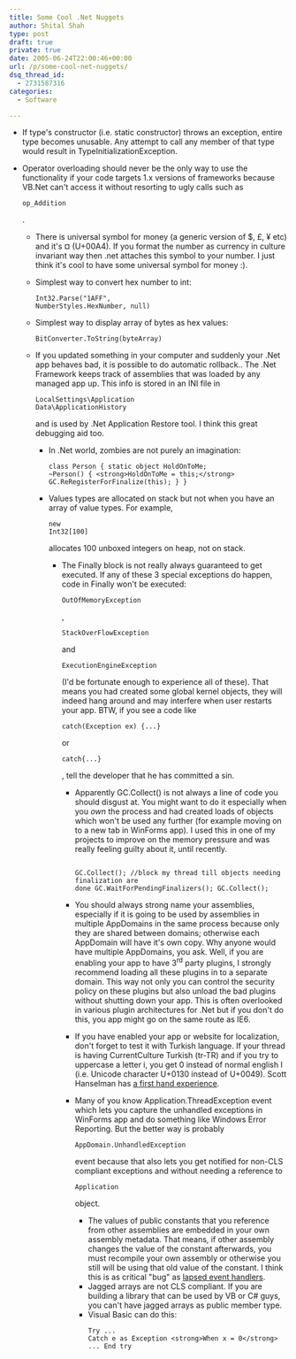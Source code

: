 ```yaml
---
title: Some Cool .Net Nuggets
author: Shital Shah
type: post
draft: true
private: true
date: 2005-06-24T22:00:46+00:00
url: /p/some-cool-net-nuggets/
dsq_thread_id:
  - 2731587316
categories:
  - Software

---
```

  * If type's constructor (i.e. static constructor) throws an exception, entire type becomes unusable. Any attempt to call any member of that type would result in TypeInitializationException.
  * Operator overloading should never be the only way to use the functionality if your code targets 1.x versions of frameworks because VB.Net can't access it without resorting to ugly calls such as <pre class="code-inline"><code>op_Addition</code></pre>

    .</li>

      * There is universal symbol for money (a generic version of $, £, ¥ etc) and it's ¤ (U+00A4). If you format the number as currency in culture invariant way then .net attaches this symbol to your number. I just think it's cool to have some universal symbol for money :).
      * Simplest way to convert hex number to int: <pre class="code-inline"><code>Int32.Parse("1AFF", NumberStyles.HexNumber, null)</code></pre>

      * Simplest way to display array of bytes as hex values: <pre class="code-inline"><code>BitConverter.ToString(byteArray)</code></pre>

      * If you updated something in your computer and suddenly your .Net app behaves bad, it is possible to do automatic rollback.. The .Net Framework keeps track of assemblies that was loaded by any managed app up. This info is stored in an INI file in <pre class="code-inline"><code>LocalSettings\Application Data\ApplicationHistory</code></pre>

        and is used by .Net Application Restore tool. I think this great debugging aid too.</li>

          * In .Net world, zombies are not purely an imagination: <pre class="code-block"><code>class Person
{
        static object HoldOnToMe;
        ~Person()
        {
                &lt;strong>HoldOnToMe = this;&lt;/strong>
                GC.ReRegisterForFinalize(this);
        }
}
</code></pre>

          * Values types are allocated on stack but not when you have an array of value types. For example, <pre class="code-inline"><code>new Int32[100]</code></pre>

            allocates 100 unboxed integers on heap, not on stack.</li>

              * The Finally block is not really always guaranteed to get executed. If any of these 3 special exceptions do happen, code in Finally won't be executed: <pre class="code-inline"><code>OutOfMemoryException</code></pre>

                ,

                <pre class="code-inline"><code>StackOverFlowException</code></pre>

                and

                <pre class="code-inline"><code>ExecutionEngineException</code></pre>

                (I'd be fortunate enough to experience all of these). That means you had created some global kernel objects, they will indeed hang around and may interfere when user restarts your app. BTW, if you see a code like

                <pre class="code-inline"><code>catch(Exception ex) {...}</code></pre>

                or

                <pre class="code-inline"><code>catch{...}</code></pre>

                , tell the developer that he has committed a sin.</li>

                  * Apparently GC.Collect() is not always a line of code you should disgust at. You might want to do it especially when you _own_ the process and had created loads of objects which won't be used any further (for example moving on to a new tab in WinForms app). I used this in one of my projects to improve on the memory pressure and was really feeling guilty about it, until recently. <pre class="code-block"><code>        GC.Collect();
        //block my thread till objects needing finalization are done
        GC.WaitForPendingFinalizers();
        GC.Collect();
</code></pre>

                  * You should always strong name your assemblies, especially if it is going to be used by assemblies in multiple AppDomains in the same process because only they are shared between domains; otherwise each AppDomain will have it's own copy. Why anyone would have multiple AppDomains, you ask. Well, if you are enabling your app to have 3<sup>rd</sup> party plugins, I strongly recommend loading all these plugins in to a separate domain. This way not only you can control the security policy on these plugins but also unload the bad plugins without shutting down your app. This is often overlooked in various plugin architectures for .Net but if you don't do this, you app might go on the same route as IE6.
                  * If you have enabled your app or website for localization, don't forget to test it with Turkish language. If your thread is having CurrentCulture Turkish (tr-TR) and if you try to uppercase a letter i, you get 0 instead of normal english I (i.e. Unicode character U+0130 instead of U+0049). Scott Hanselman has [a first hand experience][1].
                  * Many of you know Application.ThreadException event which lets you capture the unhandled exceptions in WinForms app and do something like Windows Error Reporting. But the better way is probably <pre class="code-inline"><code>AppDomain.UnhandledException</code></pre>

                    event because that also lets you get notified for non-CLS compliant exceptions and without needing a reference to

                    <pre class="code-inline"><code>Application</code></pre>

                    object.</li>

                      * The values of public constants that you reference from other assemblies are embedded in your own assembly metadata. That means, if other assembly changes the value of the constant afterwards, you must recompile your own assembly or otherwise you still will be using that old value of the constant. I think this is as critical "bug" as [lapsed event handlers][2].
                      * Jagged arrays are not CLS compliant. If you are building a library that can be used by VB or C# guys, you can't have jagged arrays as public member type.
                      * Visual Basic can do this: <pre class="code-block"><code>Try
        ...
Catch e as Exception &lt;strong>When x = 0&lt;/strong>
        ...
End try
</code></pre></ul>

 [1]: http://www.hanselman.com/blog/UpdateOnTheDasBlogTurkishIBugAndAReminderToMeOnGlobalization.aspx
 [2]: http://groups.yahoo.com/group/win_tech_off_topic/message/27597 "My post on OT list about how troublesome this problem could be"